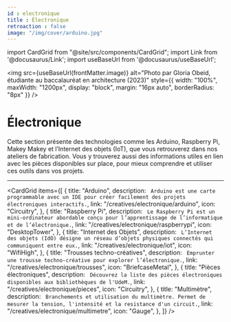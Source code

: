 ```yaml
---
id : electronique
title : Électronique
retroaction : false
image: "/img/cover/arduino.jpg"
---
```


import CardGrid from "@site/src/components/CardGrid";
import Link from '@docusaurus/Link';
import useBaseUrl from '@docusaurus/useBaseUrl';

<img 
  src={useBaseUrl(frontMatter.image)} 
  alt="Photo par Gloria Obeid, étudiante au baccalauréat en architecture (2023)"
  style={{
    width: "100%",
    maxWidth: "1200px",
    display: "block",
    margin: "16px auto",
    borderRadius: "8px"
  }} 
/>

# Électronique

Cette section présente des technologies comme les Arduino, Raspberry Pi, Makey Makey et l’Internet des objets (IoT), que vous retrouverez dans nos ateliers de fabrication. Vous y trouverez aussi des informations utiles en lien avec les pièces disponibles sur place, pour mieux comprendre et utiliser ces outils dans vos projets.

---


<CardGrid
  items={[
    {
      title: "Arduino",
      description: `
      Arduino est une carte programmable avec un IDE pour créer facilement des projets électroniques interactifs.`,
      link: "/creatives/electronique/arduino",
      icon: "Circuitry",
    },
    {
      title: "Raspberry Pi",
      description: `
      Le Raspberry Pi est un mini-ordinateur abordable conçu pour l’apprentissage de l’informatique et de l’électronique.`,
      link: "/creatives/electronique/raspberrypi",
      icon: "DesktopTower",
    },
    {
      title: "Internet des Objets",
      description: `
      L’Internet des objets (IdO) désigne un réseau d’objets physiques connectés qui communiquent entre eux.`,
      link: "/creatives/electronique/iot",
      icon: "WifiHigh",
    },
    {
      title: "Trousses techno-créatives",
      description: `
      Emprunter une trousse techno-créative pour explorer l’électronique.`,
      link: "/creatives/electronique/trousses",
      icon: "BriefcaseMetal",
    },
    {
      title: "Pièces électroniques",
      description: ` Découvrez la liste des pièces électroniques disponibles aux bibliothèques de l'UdeM.`,
      link: "/creatives/electronique/pieces",
      icon: "Circuitry",
    },
    {
      title: "Multimètre",
      description: `
      Branchements et utilisation du multimètre. Permet de mesurer la tension, l'intensité et la resistance d'un circuit.`,
      link: "/creatives/electronique/multimetre",
      icon: "Gauge",
    },
  ]}
/>